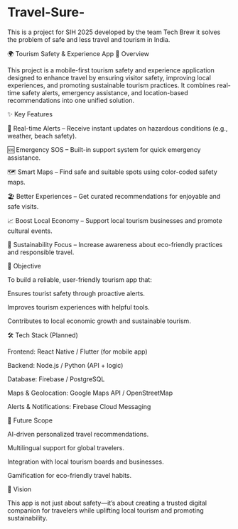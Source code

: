 # Travel-Sure-
This is a project for SIH 2025 developed by the team Tech Brew it solves the problem of safe and less travel and tourism in India.


🌍 Tourism Safety & Experience App
📖 Overview

This project is a mobile-first tourism safety and experience application designed to enhance travel by ensuring visitor safety, improving local experiences, and promoting sustainable tourism practices. It combines real-time safety alerts, emergency assistance, and location-based recommendations into one unified solution.

✨ Key Features

🔔 Real-time Alerts – Receive instant updates on hazardous conditions (e.g., weather, beach safety).

🆘 Emergency SOS – Built-in support system for quick emergency assistance.

🗺 Smart Maps – Find safe and suitable spots using color-coded safety maps.

🏖 Better Experiences – Get curated recommendations for enjoyable and safe visits.

📈 Boost Local Economy – Support local tourism businesses and promote cultural events.

🌱 Sustainability Focus – Increase awareness about eco-friendly practices and responsible travel.

🎯 Objective

To build a reliable, user-friendly tourism app that:

Ensures tourist safety through proactive alerts.

Improves tourism experiences with helpful tools.

Contributes to local economic growth and sustainable tourism.

🛠 Tech Stack (Planned)

Frontend: React Native / Flutter (for mobile app)

Backend: Node.js / Python (API + logic)

Database: Firebase / PostgreSQL

Maps & Geolocation: Google Maps API / OpenStreetMap

Alerts & Notifications: Firebase Cloud Messaging

🚀 Future Scope

AI-driven personalized travel recommendations.

Multilingual support for global travelers.

Integration with local tourism boards and businesses.

Gamification for eco-friendly travel habits.

📌 Vision

This app is not just about safety—it’s about creating a trusted digital companion for travelers while uplifting local tourism and promoting sustainability.
